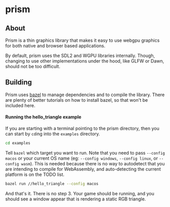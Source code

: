 # prism

## About

Prism is a thin graphics library that makes it easy to use webgpu graphics for both native and
browser based applications.

By default, prism uses the SDL2 and WGPU libraries internally. Though, changing to use other
implementations under the hood, like GLFW or Dawn, should not be too difficult.

## Building

Prism uses [bazel](https://bazel.build/) to manage dependencies and to compile the library. There
are plenty of better tutorials on how to install bazel, so that won't be included here.

#### Running the hello_triangle example

If you are starting with a terminal pointing to the prism directory, then you can start by `cd`ing
into the `examples` directory.

```sh
cd examples
```

Tell `bazel` which target you want to run. Note that you need to pass `--config macos` or your
current OS name (eg: `--config windows`, `--config linux`, or `--config wasm`). This is needed
because there is no way to autodetect that you are intending to compile for WebAssembly, and
auto-detecting the current platform is on the TODO list.

```sh
bazel run //hello_triangle --config macos
```

And that's it. There is no step 3. Your game should be running, and you should see a window appear
that is rendering a static RGB triangle.

